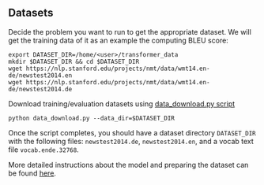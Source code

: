 <!--- 30. Datasets -->
## Datasets

Decide the problem you want to run to get the appropriate dataset.
We will get the training data of it as an example the computing BLEU score:
```
export DATASET_DIR=/home/<user>/transformer_data
mkdir $DATASET_DIR && cd $DATASET_DIR
wget https://nlp.stanford.edu/projects/nmt/data/wmt14.en-de/newstest2014.en
wget https://nlp.stanford.edu/projects/nmt/data/wmt14.en-de/newstest2014.de
```
Download training/evaluation datasets using [data_download.py script](https://github.com/mlcommons/training/blob/master/translation/tensorflow/transformer/data_download.py) 
```
python data_download.py --data_dir=$DATASET_DIR
```
Once the script completes, you should have a dataset directory `DATASET_DIR` with
the following files: `newstest2014.de`, `newstest2014.en`, and
a vocab text file `vocab.ende.32768`.

More detailed instructions about the model and preparing the dataset can be found [here]((https://github.com/mlperf/training/tree/master/translation/tensorflow/transformer)).
